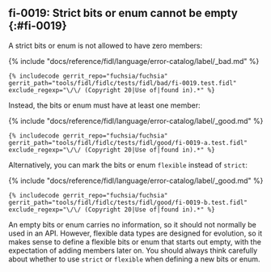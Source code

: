 ## fi-0019: Strict bits or enum cannot be empty {:#fi-0019}

A strict bits or enum is not allowed to have zero members:

{% include "docs/reference/fidl/language/error-catalog/label/_bad.md" %}

```fidl
{% includecode gerrit_repo="fuchsia/fuchsia" gerrit_path="tools/fidl/fidlc/tests/fidl/bad/fi-0019.test.fidl" exclude_regexp="\/\/ (Copyright 20|Use of|found in).*" %}
```

Instead, the bits or enum must have at least one member:

{% include "docs/reference/fidl/language/error-catalog/label/_good.md" %}

```fidl
{% includecode gerrit_repo="fuchsia/fuchsia" gerrit_path="tools/fidl/fidlc/tests/fidl/good/fi-0019-a.test.fidl" exclude_regexp="\/\/ (Copyright 20|Use of|found in).*" %}
```

Alternatively, you can mark the bits or enum `flexible` instead of `strict`:

{% include "docs/reference/fidl/language/error-catalog/label/_good.md" %}

```fidl
{% includecode gerrit_repo="fuchsia/fuchsia" gerrit_path="tools/fidl/fidlc/tests/fidl/good/fi-0019-b.test.fidl" exclude_regexp="\/\/ (Copyright 20|Use of|found in).*" %}
```

An empty bits or enum carries no information, so it should not normally be used
in an API. However, flexible data types are designed for evolution, so it makes
sense to define a flexible bits or enum that starts out empty, with the
expectation of adding members later on. You should always think carefully about
whether to use `strict` or `flexible` when defining a new bits or enum.
